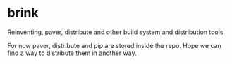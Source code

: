 brink
=====

Reinventing, paver, distribute and other build system and distribution tools.

For now paver, distribute and pip are stored inside the repo. Hope we can
find a way to distribute them in another way.
